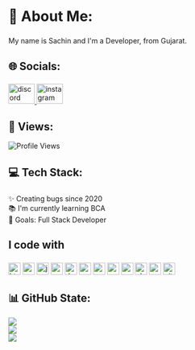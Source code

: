 <h1 align="left">💫 About Me:</h1>

###

<p align="left">My name is Sachin and I'm a Developer, from Gujarat.</p>

###

<h2 align="left">🌐 Socials:</h2>

###

<div align="left">
  <a href="https://discord.gg/jWnTXdbm8N" target="_blank">
    <img src="https://raw.githubusercontent.com/maurodesouza/profile-readme-generator/master/src/assets/icons/social/discord/default.svg" width="52" height="40" alt="discord logo"  />
  </a>
  <a href="https://www.instagram.com/bamroliya_sachin/" target="_blank">
    <img src="https://raw.githubusercontent.com/maurodesouza/profile-readme-generator/master/src/assets/icons/social/instagram/default.svg" width="52" height="40" alt="instagram logo"  />
  </a>
</div>

###

<h2 align="left">👀 Views:</h2>

![Profile Views](https://komarev.com/ghpvc/?username=Dev-Sachin25)

###

<h2 align="left">💻 Tech Stack:</h2>

###

<p align="left">✨ Creating bugs since 2020<br>📚 I'm currently learning BCA<br>🎯 Goals: Full Stack Developer</p>

###

<h2 align="left">I code with</h2>

###

<p align="left">
  <img src="https://cdn.jsdelivr.net/gh/devicons/devicon/icons/html5/html5-original.svg" style="height:24px;" alt="html5 logo" />
  <img src="https://cdn.jsdelivr.net/gh/devicons/devicon/icons/css3/css3-original.svg" style="height:24px;" alt="css3 logo" />
  <img src="https://cdn.jsdelivr.net/gh/devicons/devicon/icons/javascript/javascript-original.svg" style="height:24px;" alt="javascript logo" />
  <img src="https://cdn.jsdelivr.net/gh/devicons/devicon/icons/react/react-original.svg" style="height:24px;" alt="react logo" />
  <img src="https://cdn.jsdelivr.net/gh/devicons/devicon/icons/dot-net/dot-net-original.svg" style="height:24px;" alt="dotnet logo" />
  <img src="https://cdn.jsdelivr.net/gh/devicons/devicon/icons/python/python-original.svg" style="height:24px;" alt="python logo" />
  <img src="https://cdn.jsdelivr.net/gh/devicons/devicon/icons/wordpress/wordpress-original.svg" style="height:24px;" alt="wordpress logo" />
  <img src="https://cdn.jsdelivr.net/gh/devicons/devicon/icons/android/android-original.svg" style="height:24px;" alt="android logo" />
  <img src="https://cdn.jsdelivr.net/gh/devicons/devicon/icons/google/google-original.svg" style="height:24px;" alt="google logo" />
  <img src="https://cdn.jsdelivr.net/gh/devicons/devicon/icons/chrome/chrome-original.svg" style="height:24px;" alt="chrome logo" />
  <img src="https://cdn.jsdelivr.net/gh/devicons/devicon/icons/vscode/vscode-original.svg" style="height:24px;" alt="vscode logo" />
  <img src="https://cdn.jsdelivr.net/gh/devicons/devicon/icons/github/github-original.svg" style="height:24px;" alt="github logo" />
</p>


###

<h2 align="left">📊 GitHub State:</h2>

![](https://github-readme-stats.vercel.app/api?username=Dev-Sachin25&theme=shadow_green&hide_border=false&include_all_commits=false&count_private=false)<br/>
![](https://nirzak-streak-stats.vercel.app/?user=Dev-Sachin25&theme=shadow_green&hide_border=false)<br/>
![](https://github-readme-stats.vercel.app/api/top-langs/?username=Dev-Sachin25&theme=shadow_green&hide_border=false&include_all_commits=false&count_private=false&layout=compact)

###
